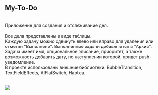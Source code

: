 ## My-To-Do
<br />
Приложение для создания и отслеживание дел. <br /><br />
Все дела представлены в виде таблицы.<br />
Каждую задачу можно сдвинуть влево или вправо для удаления или отметки "Выполнено". Выполненные задачи добавляются в "Архив".<br />
Задача имеет имя, опциональное описание, приоритет, а также возможность добавить дату, по наступлении которой, придет push-уведомление.<br />
В проекте использованы внешние библиотеки: BubbleTransition, TextFieldEffects, AIFlatSwitch, Haptica.<br /><br />

![](RPReplayGif2.gif)
